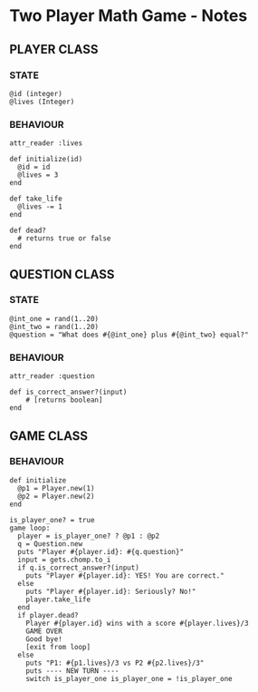 # Two Player Math Game - Notes

## PLAYER CLASS

### STATE

```
@id (integer)
@lives (Integer)
```

### BEHAVIOUR
```
attr_reader :lives

def initialize(id)
  @id = id
  @lives = 3
end

def take_life 
  @lives -= 1
end

def dead?
  # returns true or false
end

```

## QUESTION CLASS

### STATE
```
@int_one = rand(1..20)
@int_two = rand(1..20)
@question = "What does #{@int_one} plus #{@int_two} equal?"
``` 

### BEHAVIOUR
```
attr_reader :question

def is_correct_answer?(input) 
    # [returns boolean]
end
```

## GAME CLASS

### BEHAVIOUR
```
def initialize
  @p1 = Player.new(1)
  @p2 = Player.new(2)
end

is_player_one? = true
game loop:
  player = is_player_one? ? @p1 : @p2 
  q = Question.new
  puts "Player #{player.id}: #{q.question}"
  input = gets.chomp.to_i
  if q.is_correct_answer?(input)
    puts "Player #{player.id}: YES! You are correct."
  else 
    puts "Player #{player.id}: Seriously? No!"
    player.take_life
  end
  if player.dead?
    Player #{player.id} wins with a score #{player.lives}/3
    GAME OVER
    Good bye!
    [exit from loop]
  else
    puts "P1: #{p1.lives}/3 vs P2 #{p2.lives}/3"
    puts ---- NEW TURN ----
    switch is_player_one is_player_one = !is_player_one
```